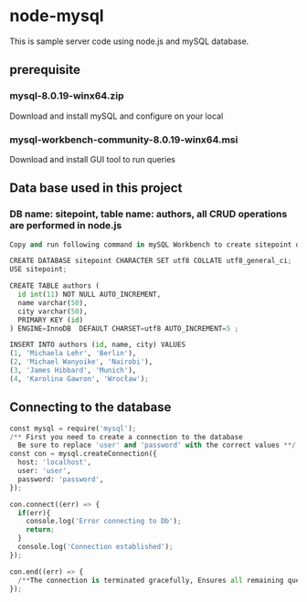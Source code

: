 # node-mysql
This is sample server code using node.js and mySQL database.

## prerequisite

### mysql-8.0.19-winx64.zip
Download and install mySQL and configure on your local

### mysql-workbench-community-8.0.19-winx64.msi
Download and install GUI tool to run queries


## Data base used in this project
### DB name: sitepoint, table name: authors, all CRUD operations are performed in node.js
```python
Copy and run following command in mySQL Workbench to create sitepoint database

CREATE DATABASE sitepoint CHARACTER SET utf8 COLLATE utf8_general_ci;
USE sitepoint;

CREATE TABLE authors (
  id int(11) NOT NULL AUTO_INCREMENT,
  name varchar(50),
  city varchar(50),
  PRIMARY KEY (id)
) ENGINE=InnoDB  DEFAULT CHARSET=utf8 AUTO_INCREMENT=5 ;

INSERT INTO authors (id, name, city) VALUES
(1, 'Michaela Lehr', 'Berlin'),
(2, 'Michael Wanyoike', 'Nairobi'),
(3, 'James Hibbard', 'Munich'),
(4, 'Karolina Gawron', 'Wrocław');
```

## Connecting to the database
```python
const mysql = require('mysql');
/** First you need to create a connection to the database 
  Be sure to replace 'user' and 'password' with the correct values **/
const con = mysql.createConnection({
  host: 'localhost',
  user: 'user',
  password: 'password',
});

con.connect((err) => {
  if(err){
    console.log('Error connecting to Db');
    return;
  }
  console.log('Connection established');
});

con.end((err) => {
  /**The connection is terminated gracefully, Ensures all remaining queries are executed, Then sends a quit packet to the MySQL server.*/
});

```
